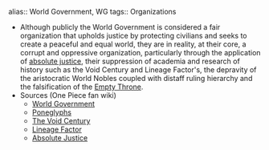 alias:: World Government, WG
tags:: Organizations

- Although publicly the World Government is considered a fair organization that upholds justice by protecting civilians and seeks to create a peaceful and equal world, they are in reality, at their core, a corrupt and oppressive organization, particularly through the application of [absolute justice](https://onepiece.fandom.com/wiki/Justice#Absolute_Justice), their suppression of academia and research of history such as the Void Century and Lineage Factor's, the depravity of the aristocratic World Nobles coupled with distaff ruling hierarchy and the falsification of the [Empty Throne](https://onepiece.fandom.com/wiki/Empty_Throne).
- Sources (One Piece fan wiki)
	- [World Government](https://onepiece.fandom.com/wiki/World_Government)
	- [Poneglyphs](https://onepiece.fandom.com/wiki/Poneglyph)
	- [The Void Century](https://onepiece.fandom.com/wiki/Void_Century)
	- [Lineage Factor](https://onepiece.fandom.com/wiki/Lineage_Factor)
	- [Absolute Justice]()